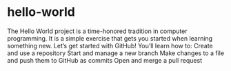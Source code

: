 # hello-world
The Hello World project is a time-honored tradition in computer programming. It is a simple exercise that gets you started when learning something new. Let’s get started with GitHub!  You’ll learn how to:      Create and use a repository     Start and manage a new branch     Make changes to a file and push them to GitHub as commits     Open and merge a pull request
